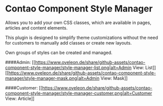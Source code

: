 # Contao Component Style Manager

Allows you to add your own CSS classes, which are available in pages, articles and content elements. 

This plugin is designed to simplify theme customizations without the need for customers to manually add classes or create new layouts.

Own groups of styles can be created and managed.

####Admin:
[[https://www.oveleon.de/share/github-assets/contao-component-style-manager/style-manager-list.png|alt=Admin View: List]]
[[https://www.oveleon.de/share/github-assets/contao-component-style-manager/style-manager-mask.png|alt=Admin View: Mask]]

####Customer:
[[https://www.oveleon.de/share/github-assets/contao-component-style-manager/style-manager-customer.png|alt=Customer View: Article]]